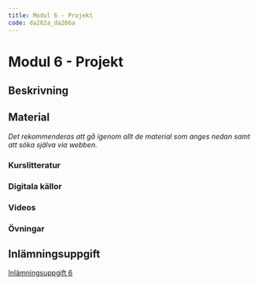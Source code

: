 ```yaml
---
title: Modul 6 - Projekt
code: da282a_da266a
---
```


# Modul 6 - Projekt

## Beskrivning

## Material

_Det rekommenderas att gå igenom allt de material som anges nedan samt att söka själva via webben._

### Kurslitteratur

### Digitala källor

### Videos

### Övningar

## Inlämningsuppgift

[Inlämningsuppgift 6](/courses/da282a_da266a/assignments/uppg6.html)
